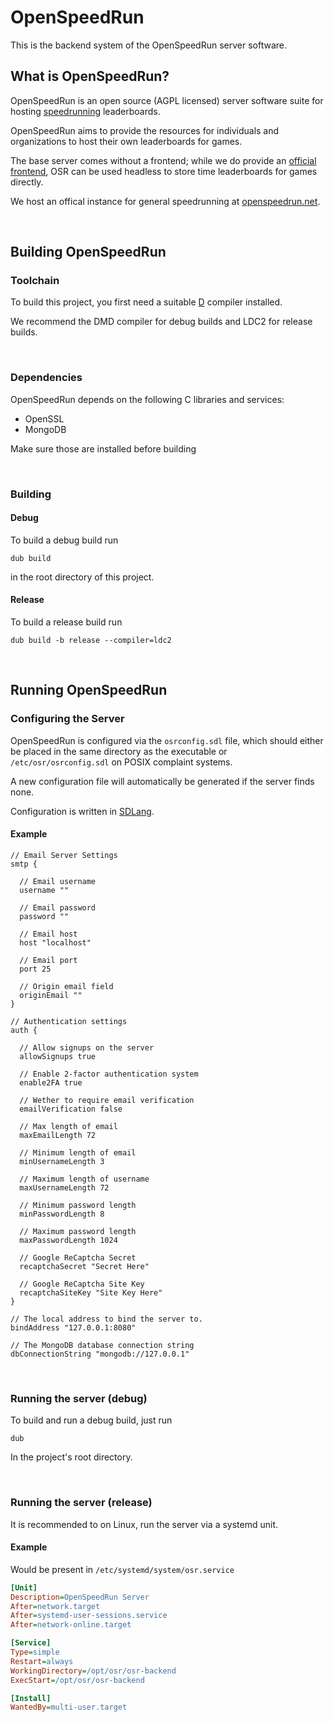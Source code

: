 # OpenSpeedRun
This is the backend system of the OpenSpeedRun server software.

## What is OpenSpeedRun?
OpenSpeedRun is an open source (AGPL licensed) server software suite for hosting [speedrunning](https://en.wikipedia.org/wiki/Speedrun) leaderboards.

OpenSpeedRun aims to provide the resources for individuals and organizations to host their own leaderboards for games. 

The base server comes without a frontend; while we do provide an [official frontend](https://github.com/openspeedrun/osr-frontend), OSR can be used headless to store time leaderboards for games directly.

We host an offical instance for general speedrunning at [openspeedrun.net](openspeedrun.net/games).

&nbsp;
## Building OpenSpeedRun

### Toolchain
To build this project, you first need a suitable [D](https://dlang.org/) compiler installed.

We recommend the DMD compiler for debug builds and LDC2 for release builds.

&nbsp;
### Dependencies
OpenSpeedRun depends on the following C libraries and services:
 * OpenSSL
 * MongoDB

Make sure those are installed before building

&nbsp;
### Building
#### Debug
To build a debug build run
```
dub build
```
in the root directory of this project.

#### Release
To build a release build run
```
dub build -b release --compiler=ldc2
```

&nbsp;
## Running OpenSpeedRun

### Configuring the Server
OpenSpeedRun is configured via the `osrconfig.sdl` file, which should either be placed in the same directory as the executable or `/etc/osr/osrconfig.sdl` on POSIX complaint systems.

A new configuration file will automatically be generated if the server finds none.

Configuration is written in [SDLang](https://sdlang.org/).

#### Example
```sdlang
// Email Server Settings
smtp {

  // Email username
  username ""
  
  // Email password
  password ""

  // Email host
  host "localhost"

  // Email port
  port 25

  // Origin email field
  originEmail ""
}

// Authentication settings
auth {
  
  // Allow signups on the server
  allowSignups true
  
  // Enable 2-factor authentication system
  enable2FA true
  
  // Wether to require email verification
  emailVerification false
  
  // Max length of email
  maxEmailLength 72
  
  // Minimum length of email
  minUsernameLength 3
  
  // Maximum length of username
  maxUsernameLength 72
  
  // Minimum password length
  minPasswordLength 8
  
  // Maximum password length
  maxPasswordLength 1024
  
  // Google ReCaptcha Secret
  recaptchaSecret "Secret Here"
  
  // Google ReCaptcha Site Key
  recaptchaSiteKey "Site Key Here"
}

// The local address to bind the server to.
bindAddress "127.0.0.1:8080"

// The MongoDB database connection string
dbConnectionString "mongodb://127.0.0.1"
```

&nbsp;
### Running the server (debug)
To build and run a debug build, just run
```
dub
```
In the project's root directory.

&nbsp;
### Running the server (release)
It is recommended to on Linux, run the server via a systemd unit.

#### Example
Would be present in `/etc/systemd/system/osr.service`
```ini
[Unit]
Description=OpenSpeedRun Server
After=network.target
After=systemd-user-sessions.service
After=network-online.target

[Service]
Type=simple
Restart=always
WorkingDirectory=/opt/osr/osr-backend
ExecStart=/opt/osr/osr-backend

[Install]
WantedBy=multi-user.target
```